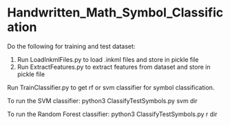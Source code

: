 # Handwritten_Math_Symbol_Classification

Do the following for training and test dataset:
1. Run LoadInkmlFiles.py to load .inkml files and store in pickle file
2. Run ExtractFeatures.py to extract features from dataset and store in pickle file

Run TrainClassifier.py to get rf or svm classifier for symbol classification.

To run the SVM classifier:
python3 ClassifyTestSymbols.py svm dir

To run the Random Forest classifier:
python3 ClassifyTestSymbols.py r dir
